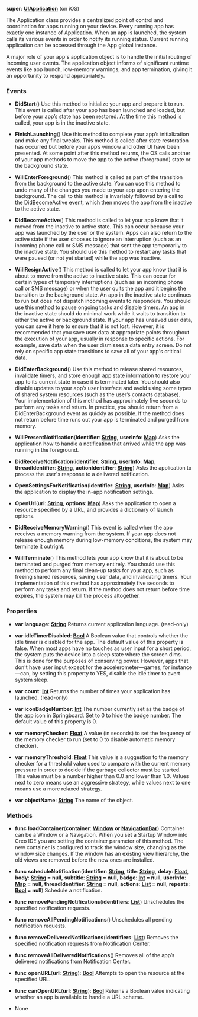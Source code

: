 **super**: **[UIApplication](UIApplication.md)** (on iOS)

The Application class provides a centralized point of control and coordination for apps running on your device. Every running app has exactly one instance of Application. When an app is launched, the system calls its various events in order to notify its running status. Current running application can be accessed through the App global instance.

A major role of your app's application object is to handle the initial routing of incoming user events. The application object informs of significant runtime events like app launch, low-memory warnings, and app termination, giving it an opportunity to respond appropriately.

### Events

* **DidStart**()
Use this method to initialize your app and prepare it to run. This event is called after your app has been launched and loaded, but before your app’s state has been restored. At the time this method is called, your app is in the inactive state.

* **FinishLaunching**()
Use this method to complete your app’s initialization and make any final tweaks. This method is called after state restoration has occurred but before your app’s window and other UI have been presented. At some point after this method returns, the OS calls another of your app methods to move the app to the active (foreground) state or the background state.

* **WillEnterForeground**()
This method is called as part of the transition from the background to the active state. You can use this method to undo many of the changes you made to your app upon entering the background. The call to this method is invariably followed by a call to the DidBecomeActive event, which then moves the app from the inactive to the active state.

* **DidBecomeActive**()
This method is called to let your app know that it moved from the inactive to active state. This can occur because your app was launched by the user or the system. Apps can also return to the active state if the user chooses to ignore an interruption (such as an incoming phone call or SMS message) that sent the app temporarily to the inactive state. You should use this method to restart any tasks that were paused (or not yet started) while the app was inactive.

* **WillResignActive**()
This method is called to let your app know that it is about to move from the active to inactive state. This can occur for certain types of temporary interruptions (such as an incoming phone call or SMS message) or when the user quits the app and it begins the transition to the background state. An app in the inactive state continues to run but does not dispatch incoming events to responders. You should use this method to pause ongoing tasks and disable timers. An app in the inactive state should do minimal work while it waits to transition to either the active or background state. If your app has unsaved user data, you can save it here to ensure that it is not lost. However, it is recommended that you save user data at appropriate points throughout the execution of your app, usually in response to specific actions. For example, save data when the user dismisses a data entry screen. Do not rely on specific app state transitions to save all of your app's critical data.

* **DidEnterBackground**()
Use this method to release shared resources, invalidate timers, and store enough app state information to restore your app to its current state in case it is terminated later. You should also disable updates to your app’s user interface and avoid using some types of shared system resources (such as the user’s contacts database).  Your implementation of this method has approximately five seconds to perform any tasks and return.  In practice, you should return from a DidEnterBackground event as quickly as possible. If the method does not return before time runs out your app is terminated and purged from memory.

* **WillPresentNotification**(**identifier**: **[String](../gravity/string.md)**, **userInfo**: **[Map](../gravity/map.md)**)
Asks the application how to handle a notification that arrived while the app was running in the foreground.

* **DidReceiveNotification**(**identifier**: **[String](../gravity/string.md)**, **userInfo**: **[Map](../gravity/map.md)**, **threadIdentifier**: **[String](../gravity/string.md)**, **actionIdentifier**: **[String](../gravity/string.md)**)
Asks the application to process the user's response to a delivered notification.

* **OpenSettingsForNotification**(**identifier**: **[String](../gravity/string.md)**, **userInfo**: **[Map](../gravity/map.md)**)
Asks the application to display the in-app notification settings.

* **OpenUrl**(**url**: **[String](../gravity/string.md)**, **options**: **[Map](../gravity/map.md)**)
Asks the application to open a resource specified by a URL, and provides a dictionary of launch options.

* **DidReceiveMemoryWarning**()
This event is called when the app receives a memory warning from the system. If your app does not release enough memory during low-memory conditions, the system may terminate it outright.

* **WillTerminate**()
This method lets your app know that it is about to be terminated and purged from memory entirely. You should use this method to perform any final clean-up tasks for your app, such as freeing shared resources, saving user data, and invalidating timers. Your implementation of this method has approximately five seconds to perform any tasks and return. If the method does not return before time expires, the system may kill the process altogether.



### Properties

* **var** **language**: **[String](../gravity/string.md)**
Returns current application language. \(read-only\)

* **var** **idleTimerDisabled**: **[Bool](../gravity/bool.md)**
A Boolean value that controls whether the idle timer is disabled for the app. The default value of this property is false. When most apps have no touches as user input for a short period, the system puts the device into a sleep state where the screen dims. This is done for the purposes of conserving power. However, apps that don't have user input except for the accelerometer—games, for instance—can, by setting this property to YES, disable the idle timer to avert system sleep.

* **var** **count**: **[Int](../gravity/int.md)**
Returns the number of times your application has launched. \(read-only\)

* **var** **iconBadgeNumber**: **[Int](../gravity/int.md)**
The number currently set as the badge of the app icon in Springboard. Set to 0 to hide the badge number. The default value of this property is 0.

* **var** **memoryChecker**: **[Float](../gravity/float.md)**
A value (in seconds) to set the frequency of the memory checker to run (set to 0 to disable automatic memory checker).

* **var** **memoryThreshold**: **[Float](../gravity/float.md)**
This value is a suggestion to the memory checker for a threshold value used to compare with the current memory pressure in order to decide if the garbage collector must be started. This value must be a number higher than 0.0 and lower than 1.0. Values next to zero means use an aggressive strategy, while values next to one means use a more relaxed strategy.

* **var** **objectName**: **[String](../gravity/string.md)**
The name of the object.



### Methods

* **func** **loadContainer**(**container**: **[Window](Window.md) or [NavigationBar](NavigationBar.md)**)
Container can be a Window or a Navigation. When you set a Startup Window into Creo IDE you are setting the container parameter of this method. The new container is configured to track the window size, changing as the window size changes. If the window has an existing view hierarchy, the old views are removed before the new ones are installed.

* **func** **scheduleNotification**(**identifier**: **[String](../gravity/string.md)**, **title**: **[String](../gravity/string.md)**, **delay**: **[Float](../gravity/float.md)**, **body**: **[String](../gravity/string.md) = null**, **subtitle**: **[String](../gravity/string.md) = null**, **badge**: **[Int](../gravity/int.md) = null**, **userInfo**: **[Map](../gravity/map.md) = null**, **threadIdentifier**: **[String](../gravity/string.md) = null**, **actions**: **[List](../gravity/list.md) = null**, **repeats**: **[Bool](../gravity/bool.md) = null**)
Schedule a notification.

* **func** **removePendingNotifications**(**identifiers**: **[List](../gravity/list.md)**)
Unschedules the specified notification requests.

* **func** **removeAllPendingNotifications**()
Unschedules all pending notification requests.

* **func** **removeDeliveredNotifications**(**identifiers**: **[List](../gravity/list.md)**)
Removes the specified notification requests from Notification Center.

* **func** **removeAllDeliveredNotifications**()
Removes all of the app’s delivered notifications from Notification Center.

* **func** **openURL**(**url**: **[String](../gravity/string.md)**): <strong>[Bool](../gravity/bool.md)</strong> 
Attempts to open the resource at the specified URL.

* **func** **canOpenURL**(**url**: **[String](../gravity/string.md)**): <strong>[Bool](../gravity/bool.md)</strong> 
Returns a Boolean value indicating whether an app is available to handle a URL scheme.



* None

